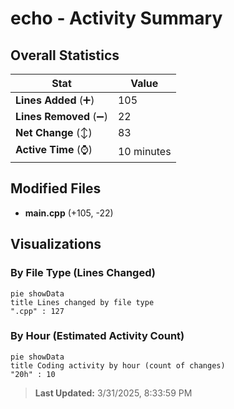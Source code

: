 # echo - Activity Summary 

## Overall Statistics

| Stat                   | Value                                                             |
| ---------------------- | ----------------------------------------------------------------- |
| **Lines Added** (➕)   | 105                                          |
| **Lines Removed** (➖) | 22                                        |
| **Net Change** (↕)    | 83                |
| **Active Time** (⌚)   | 10 minutes |


## Modified Files
- **main.cpp** (+105, -22)

## Visualizations

### By File Type (Lines Changed)

```mermaid
pie showData
title Lines changed by file type
".cpp" : 127
```

### By Hour (Estimated Activity Count)

```mermaid
pie showData
title Coding activity by hour (count of changes)
"20h" : 10
```


> **Last Updated:** 3/31/2025, 8:33:59 PM